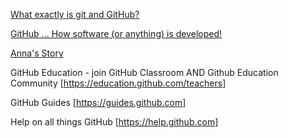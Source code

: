 [What exactly is git and GitHub?](https://youtu.be/w3jLJU7DT5E)

[GitHub ... How software (or anything) is developed!](https://youtu.be/afvT1c1ii0c)

[Anna's Story](https://youtu.be/VzuBJTtwm3o)


GitHub Education - join GitHub Classroom AND Github Education Community
[https://education.github.com/teachers]


GitHub Guides
[https://guides.github.com]


Help on all things GitHub
[https://help.github.com]


